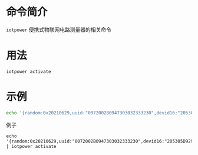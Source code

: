 命令简介
======= 

`iotpower` 便携式物联网电路测量器的相关命令

用法
=======

```
iotpower activate
```

示例
=======

```bash
echo '{random:0x20210629,uuid:"0072002B0947303032333230",devid16:"205305D929663613121233F820210609"}' | iotpower activate
```

例子

```
echo '{random:0x20210629,uuid:"0072002B0947303032333230",devid16:"205305D929663613121233F820210609"}' | iotpower activate
```
